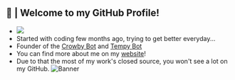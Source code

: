 ## 🎍 | Welcome to my GitHub Profile!
- ![](https://komarev.com/ghpvc/?username=ARealWant)
- Started with coding few months ago, trying to get better everyday...
- Founder of the [Crowby Bot](https://crowby.me/) and [Tempy Bot](https://tempybot.me/)
- You can find more about me on my [website](https://arealwant.tech/)!
- Due to that the most of my work's closed source, you won't see a lot on my GitHub.
![Banner](https://cdn.discordapp.com/attachments/761891074116681748/799906251302895624/GitHubARealWant.gif)
